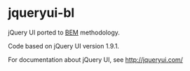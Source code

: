 jqueryui-bl
===========

jQuery UI ported to [BEM](http://bem.info) methodology.

Code based on jQuery UI version 1.9.1.

For documentation about jQuery UI, see http://jqueryui.com/
